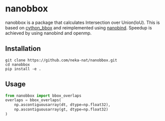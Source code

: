 # nanobbox

nanobbox is a package that calculates Intersection over Union(IoU).
This is based on [cython_bbox](https://github.com/samson-wang/cython_bbox) and reimplemented using [nanobind](https://github.com/wjakob/nanobind).
Speedup is achieved by using nanobind and openmp.

## Installation

```
git clone https://github.com/neka-nat/nanobbox.git
cd nanobbox
pip install -e .
```

## Usage

```py
from nanobbox import bbox_overlaps
overlaps = bbox_overlaps(
    np.ascontiguousarray(dt, dtype=np.float32),
    np.ascontiguousarray(gt, dtype=np.float32)
)
```
